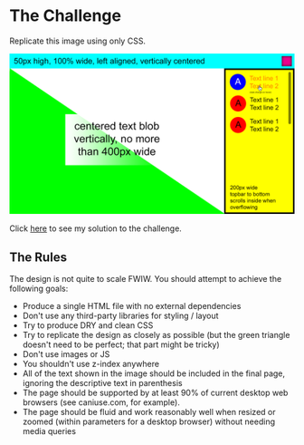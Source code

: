 # The Challenge

Replicate this image using only CSS.

![alt text](design.png)

Click [here](https://mrmicrowaveoven.github.io/CSSPractice/) to see my solution to the challenge.

## The Rules

The design is not quite to scale FWIW. You should attempt to achieve the following goals:
* Produce a single HTML file with no external dependencies
* Don't use any third-party libraries for styling / layout
* Try to produce DRY and clean CSS
* Try to replicate the design as closely as possible (but the green triangle doesn't need to be perfect; that part might be tricky)
* Don't use images or JS
* You shouldn't use z-index anywhere
* All of the text shown in the image should be included in the final page, ignoring the descriptive text in parenthesis
* The page should be supported by at least 90% of current desktop web browsers (see caniuse.com, for example).
* The page should be fluid and work reasonably well when resized or zoomed (within parameters for a desktop browser) without needing media queries
